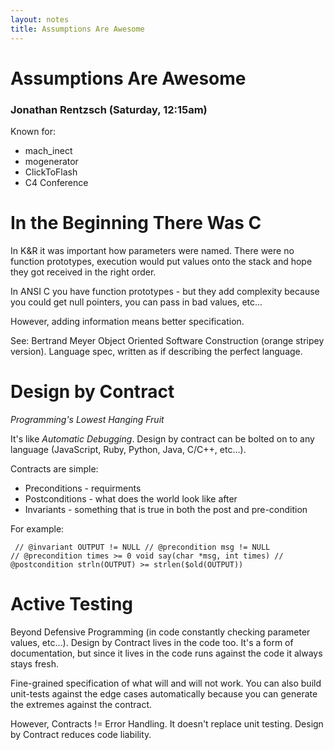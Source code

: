 ```yaml
---
layout: notes
title: Assumptions Are Awesome
---
```


# Assumptions Are Awesome

### Jonathan Rentzsch (Saturday, 12:15am)

Known for:

* mach_inect  
* mogenerator
* ClickToFlash
* C4 Conference

# In the Beginning There Was C

In K&R it was important how parameters were named.  There were no function prototypes, execution would put values onto the stack
and hope they got received in the right order.

In ANSI C you have function prototypes - but they add complexity because you could get null pointers, you can pass in bad values, etc...

However, adding information means better specification.

See: Bertrand Meyer Object Oriented Software Construction (orange stripey version).  Language spec, written as if describing the perfect language.

# Design by Contract

_Programming's Lowest Hanging Fruit_

It's like _Automatic Debugging_.  Design by contract can be bolted on to any language (JavaScript, Ruby, Python, Java, C/C++, etc...).

Contracts are simple:

* Preconditions - requirments
* Postconditions - what does the world look like after
* Invariants - something that is true in both the post and pre-condition

For example:

<code><pre>
// @invariant OUTPUT != NULL
// @precondition msg != NULL
// @precondition times >= 0
void say(char *msg, int times) 
// @postcondition strln(OUTPUT) >= strlen($old(OUTPUT))
</pre></code>

# Active Testing

Beyond Defensive Programming (in code constantly checking parameter values, etc...).  Design by Contract lives in the code too.  It's a form
of documentation, but since it lives in the code runs against the code it always stays fresh.

Fine-grained specification of what will and will not work.  You can also build unit-tests against the edge cases automatically because you can generate the extremes against the contract.

However, Contracts != Error Handling.  It doesn't replace unit testing.  Design by Contract reduces code liability.




